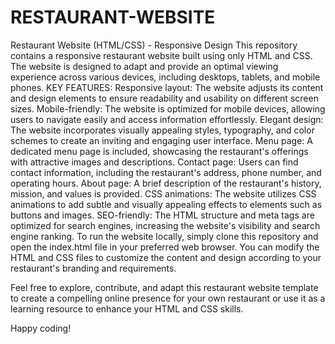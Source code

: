 # RESTAURANT-WEBSITE
 Restaurant Website (HTML/CSS) - Responsive Design
 This repository contains a responsive restaurant website built using only HTML and CSS. The website is designed to adapt and provide an optimal viewing experience across various devices, including desktops, tablets, and mobile phones.
KEY FEATURES:
Responsive layout: The website adjusts its content and design elements to ensure readability and usability on different screen sizes.
Mobile-friendly: The website is optimized for mobile devices, allowing users to navigate easily and access information effortlessly.
Elegant design: The website incorporates visually appealing styles, typography, and color schemes to create an inviting and engaging user interface.
Menu page: A dedicated menu page is included, showcasing the restaurant's offerings with attractive images and descriptions.
Contact page: Users can find contact information, including the restaurant's address, phone number, and operating hours.
About page: A brief description of the restaurant's history, mission, and values is provided.
CSS animations: The website utilizes CSS animations to add subtle and visually appealing effects to elements such as buttons and images.
SEO-friendly: The HTML structure and meta tags are optimized for search engines, increasing the website's visibility and search engine ranking.
To run the website locally, simply clone this repository and open the index.html file in your preferred web browser. You can modify the HTML and CSS files to customize the content and design according to your restaurant's branding and requirements.

Feel free to explore, contribute, and adapt this restaurant website template to create a compelling online presence for your own restaurant or use it as a learning resource to enhance your HTML and CSS skills.

Happy coding!







